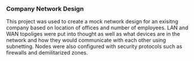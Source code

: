 ### Company Network Design

This project was used to create a mock network design for an exisitng company based on location of offices and number of employees. LAN and WAN topoliges were put into thought as well as what devices are  in the network and how they would communicate with each other using subnetting. Nodes were also configured with security protocols such as firewalls and demilitarized zones.
